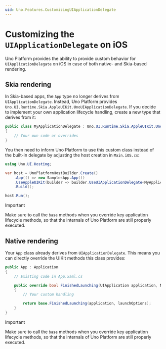 ```yaml
---
uid: Uno.Features.CustomizingUIApplicationDelegate
---
```


# Customizing the `UIApplicationDelegate` on iOS

Uno Platform provides the ability to provide custom behavior for `UIApplicationDelegate` on iOS in case of both native- and Skia-based rendering.

## Skia rendering

In Skia-based apps, the `App` type no longer derives from `UIApplicationDelegate`. Instead, Uno Platform provides `Uno.UI.Runtime.Skia.AppleUIKit.UnoUIApplicationDelegate`. If you decide to implement your own application lifecycle handling, create a new type that derives from it:

```csharp
public class MyApplicationDelegate : Uno.UI.Runtime.Skia.AppleUIKit.UnoUIApplicationDelegate
{
    // Your own code or overrides
}
```

You then need to inform Uno Platform to use this custom class instead of the built-in delegate by adjusting the host creation in `Main.iOS.cs`:

```csharp
using Uno.UI.Hosting;

var host = UnoPlatformHostBuilder.Create()
    .App(() => new SamplesApp.App())
    .UseAppleUIKit(builder => builder.UseUIApplicationDelegate<MyApplicationDelegate>())
    .Build();

host.Run();
```

> [!IMPORTANT]
> Make sure to call the `base` methods when you override key application lifecycle methods, so that the internals of Uno Platform are still properly executed.

## Native rendering

Your `App` class already derives from `UIApplicationDelegate`. This means you can directly override the UIKit methods this class provides:

```csharp
public App : Application
{
    // Existing code in App.xaml.cs

    public override bool FinishedLaunching(UIApplication application, NSDictionary launchOptions)
    {
        // Your custom handling

        return base.FinishedLaunching(application, launchOptions);
    }
}
```

> [!IMPORTANT]
> Make sure to call the `base` methods when you override key application lifecycle methods, so that the internals of Uno Platform are still properly executed.
